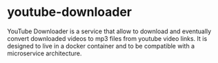 # youtube-downloader

YouTube Downloader is a service that allow to download and eventually convert downloaded videos to mp3 files from youtube video links. It is designed to live in a docker container and to be compatible with a microservice architecture.